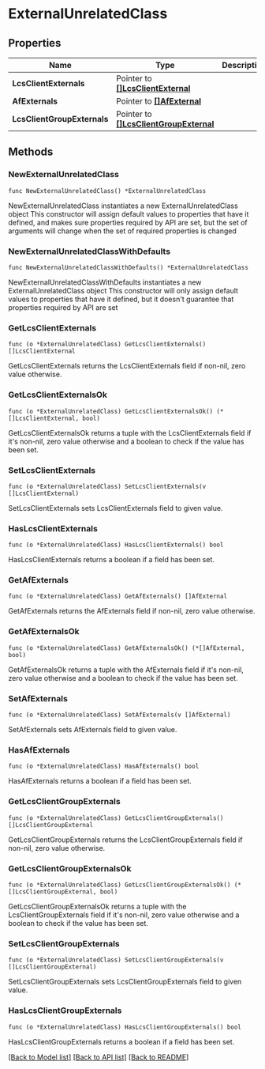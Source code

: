 # ExternalUnrelatedClass

## Properties

Name | Type | Description | Notes
------------ | ------------- | ------------- | -------------
**LcsClientExternals** | Pointer to [**[]LcsClientExternal**](LcsClientExternal.md) |  | [optional] 
**AfExternals** | Pointer to [**[]AfExternal**](AfExternal.md) |  | [optional] 
**LcsClientGroupExternals** | Pointer to [**[]LcsClientGroupExternal**](LcsClientGroupExternal.md) |  | [optional] 

## Methods

### NewExternalUnrelatedClass

`func NewExternalUnrelatedClass() *ExternalUnrelatedClass`

NewExternalUnrelatedClass instantiates a new ExternalUnrelatedClass object
This constructor will assign default values to properties that have it defined,
and makes sure properties required by API are set, but the set of arguments
will change when the set of required properties is changed

### NewExternalUnrelatedClassWithDefaults

`func NewExternalUnrelatedClassWithDefaults() *ExternalUnrelatedClass`

NewExternalUnrelatedClassWithDefaults instantiates a new ExternalUnrelatedClass object
This constructor will only assign default values to properties that have it defined,
but it doesn't guarantee that properties required by API are set

### GetLcsClientExternals

`func (o *ExternalUnrelatedClass) GetLcsClientExternals() []LcsClientExternal`

GetLcsClientExternals returns the LcsClientExternals field if non-nil, zero value otherwise.

### GetLcsClientExternalsOk

`func (o *ExternalUnrelatedClass) GetLcsClientExternalsOk() (*[]LcsClientExternal, bool)`

GetLcsClientExternalsOk returns a tuple with the LcsClientExternals field if it's non-nil, zero value otherwise
and a boolean to check if the value has been set.

### SetLcsClientExternals

`func (o *ExternalUnrelatedClass) SetLcsClientExternals(v []LcsClientExternal)`

SetLcsClientExternals sets LcsClientExternals field to given value.

### HasLcsClientExternals

`func (o *ExternalUnrelatedClass) HasLcsClientExternals() bool`

HasLcsClientExternals returns a boolean if a field has been set.

### GetAfExternals

`func (o *ExternalUnrelatedClass) GetAfExternals() []AfExternal`

GetAfExternals returns the AfExternals field if non-nil, zero value otherwise.

### GetAfExternalsOk

`func (o *ExternalUnrelatedClass) GetAfExternalsOk() (*[]AfExternal, bool)`

GetAfExternalsOk returns a tuple with the AfExternals field if it's non-nil, zero value otherwise
and a boolean to check if the value has been set.

### SetAfExternals

`func (o *ExternalUnrelatedClass) SetAfExternals(v []AfExternal)`

SetAfExternals sets AfExternals field to given value.

### HasAfExternals

`func (o *ExternalUnrelatedClass) HasAfExternals() bool`

HasAfExternals returns a boolean if a field has been set.

### GetLcsClientGroupExternals

`func (o *ExternalUnrelatedClass) GetLcsClientGroupExternals() []LcsClientGroupExternal`

GetLcsClientGroupExternals returns the LcsClientGroupExternals field if non-nil, zero value otherwise.

### GetLcsClientGroupExternalsOk

`func (o *ExternalUnrelatedClass) GetLcsClientGroupExternalsOk() (*[]LcsClientGroupExternal, bool)`

GetLcsClientGroupExternalsOk returns a tuple with the LcsClientGroupExternals field if it's non-nil, zero value otherwise
and a boolean to check if the value has been set.

### SetLcsClientGroupExternals

`func (o *ExternalUnrelatedClass) SetLcsClientGroupExternals(v []LcsClientGroupExternal)`

SetLcsClientGroupExternals sets LcsClientGroupExternals field to given value.

### HasLcsClientGroupExternals

`func (o *ExternalUnrelatedClass) HasLcsClientGroupExternals() bool`

HasLcsClientGroupExternals returns a boolean if a field has been set.


[[Back to Model list]](../README.md#documentation-for-models) [[Back to API list]](../README.md#documentation-for-api-endpoints) [[Back to README]](../README.md)


